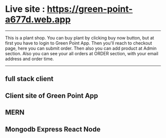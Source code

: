 # Live site : https://green-point-a677d.web.app 

***
This is a plant shop.
You can buy plant by clicking buy now button,
but at first you have to login to Green Point App.
Then you'll reach to checkout page, here you can submit order.
Then also you can add product at Admin section.
Also you can see your all orders at ORDER section, with your email address and order time.
 ***

## full stack client
## Client site of Green Point App
## MERN
## Mongodb Express React Node

